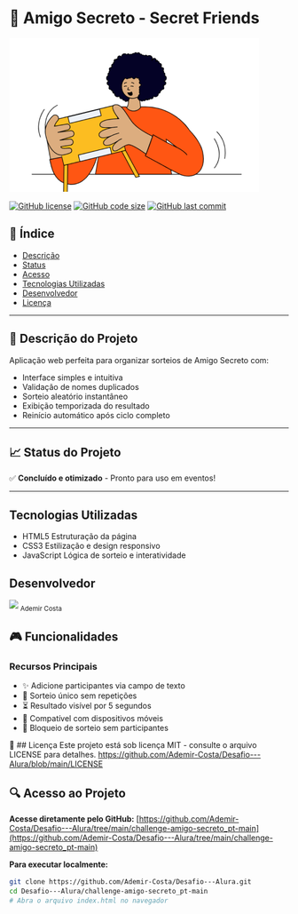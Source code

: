 # 🎅 Amigo Secreto - Secret Friends

![Capa](https://raw.githubusercontent.com/Ademir-Costa/Desafio---Alura/main/challenge-amigo-secreto_pt-main/assets/amigo-secreto.png)

[![GitHub license](https://img.shields.io/github/license/Ademir-Costa/Desafio---Alura)](https://github.com/Ademir-Costa/Desafio---Alura/blob/main/LICENSE)
[![GitHub code size](https://img.shields.io/github/languages/code-size/Ademir-Costa/Desafio---Alura)](https://github.com/Ademir-Costa/Desafio---Alura/tree/main/challenge-amigo-secreto_pt-main)
[![GitHub last commit](https://img.shields.io/github/last-commit/Ademir-Costa/Desafio---Alura)](https://github.com/Ademir-Costa/Desafio---Alura/commits/main)

## 📑 Índice
- [Descrição](#-descrição-do-projeto)
- [Status](#-status-do-projeto)
- [Acesso](#-acesso-ao-projeto)
- [Tecnologias Utilizadas](#-Tecnologias-Utilizadas)
- [Desenvolvedor](#-pessoa-desenvolvedora)
- [Licença](#-licença)

---

## 🚀 Descrição do Projeto
Aplicação web perfeita para organizar sorteios de Amigo Secreto com:
- Interface simples e intuitiva
- Validação de nomes duplicados
- Sorteio aleatório instantâneo
- Exibição temporizada do resultado
- Reinício automático após ciclo completo

---

## 📈 Status do Projeto
✅ **Concluído e otimizado** - Pronto para uso em eventos!

---
## Tecnologias Utilizadas

- HTML5	Estruturação da página
- CSS3	Estilização e design responsivo
- JavaScript	Lógica de sorteio e interatividade

## Desenvolvedor
<img src="https://github.com/Ademir-Costa.png" width=115>
<sub>Ademir Costa</sub>

## 🎮 Funcionalidades

### Recursos Principais
- ✨ Adicione participantes via campo de texto
- 🎲 Sorteio único sem repetições
- ⏳ Resultado visível por 5 segundos
- 📱 Compatível com dispositivos móveis
- 🚫 Bloqueio de sorteio sem participantes

📜 ## Licença
Este projeto está sob licença MIT - consulte o arquivo LICENSE para detalhes.
https://github.com/Ademir-Costa/Desafio---Alura/blob/main/LICENSE


## 🔍 Acesso ao Projeto
**Acesse diretamente pelo GitHub:**
[https://github.com/Ademir-Costa/Desafio---Alura/tree/main/challenge-amigo-secreto_pt-main](https://github.com/Ademir-Costa/Desafio---Alura/tree/main/challenge-amigo-secreto_pt-main)

**Para executar localmente:**
```bash
git clone https://github.com/Ademir-Costa/Desafio---Alura.git
cd Desafio---Alura/challenge-amigo-secreto_pt-main
# Abra o arquivo index.html no navegador
